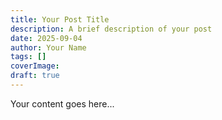 ```yaml
---
title: Your Post Title
description: A brief description of your post
date: 2025-09-04
author: Your Name
tags: []
coverImage: 
draft: true
---
```


Your content goes here...
